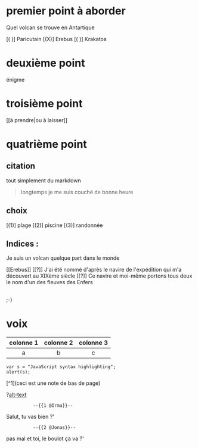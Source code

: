 <!--
title: premier cours

author: Damien Belvèze

language: french

@Irma: French Female

@Jonas: French Male 

date: 5/03/2023

version: 0.1
-->

# premier point à aborder

Quel volcan se trouve en Antartique

[( )] Paricutain
[(X)] Erebus
[( )] Krakatoa

# deuxième point

énigme

<script>
  // @input gets replaced by a single number
  // -1 if no selection otherwise it starts
  // with 0.
  let input_number = @input;

  if(input_number == 1)
    true;
  else
    false;
</script>



# troisième point

[[à prendre|ou à laisser]]


# quatrième point

## citation

tout simplement du markdown

> longtemps je me suis couché de bonne heure

## choix

[(1)] plage
[(2)] piscine
[(3)] randonnée


## Indices :

Je suis un volcan quelque part dans le monde

[[Erebus]]
[[?]] J'ai été nommé d'après le navire de l'expédition qui m'a découvert au XIXème siècle
[[?]] Ce navire et moi-même portons tous deux le nom d'un des fleuves des Enfers

## 

;-)<!--class="animated infinite bounce" style="animation-delay: 3s;"-->

# voix



| colonne 1 | colonne 2 | colonne 3 |
|:--:|:--:|:--:|
|a|b|c|

<!--bloc de code-->

```abap
var s = "JavaScript syntax highlighting";
alert(s);
```

<!--note de bas de page-->

[^1](ceci est une note de bas de page)

<!--ajout d'un extrait sonore-->

?[alt-text](https://soundcloud.com/belvezedamien/extrait-du-film-de-celine-emmanuel-bourdieu?si=eff1e64a51d445c99c86ce77f8e643d7&utm_source=clipboard&utm_medium=text&utm_campaign=social_sharing "extrait du film Céline")

              --{{1 @Irma}}--
Salut, tu vas bien ?'

              --{{2 @Jonas}}--
pas mal et toi, le boulot ça va ?'

